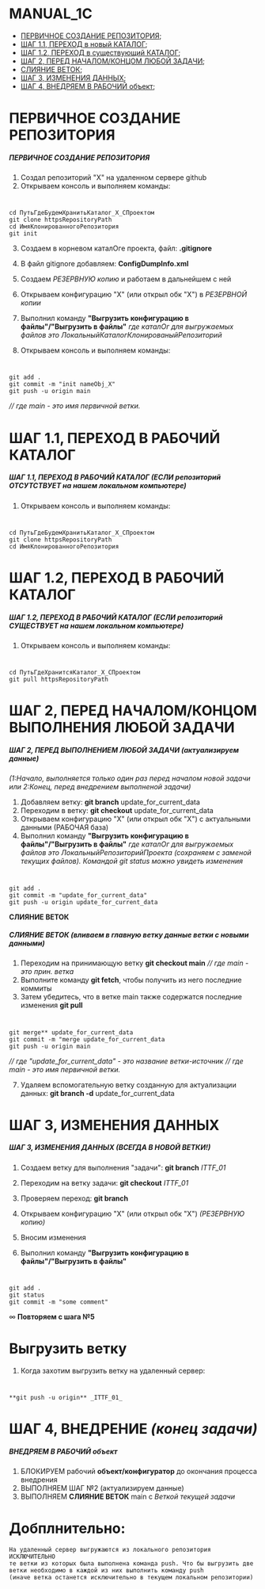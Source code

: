# MANUAL_1C

+ [ПЕРВИЧНОЕ СОЗДАНИЕ РЕПОЗИТОРИЯ](#Step0);
+ [ШАГ 1.1, ПЕРЕХОД в новый КАТАЛОГ](#Step1_1);
+ [ШАГ 1.2, ПЕРЕХОД в существующий КАТАЛОГ](#Step1_2);
+ [ШАГ 2, ПЕРЕД НАЧАЛОМ/КОНЦОМ ЛЮБОЙ ЗАДАЧИ](#Step2);
+ [СЛИЯНИЕ ВЕТОК](#Step2_1);
+ [ШАГ 3, ИЗМЕНЕНИЯ ДАННЫХ](#Step3);
+ [ШАГ 4, ВНЕДРЯЕМ В РАБОЧИЙ объект](#Step4);


# ПЕРВИЧНОЕ СОЗДАНИЕ РЕПОЗИТОРИЯ
##### <a name="Step0"></a>	ПЕРВИЧНОЕ СОЗДАНИЕ РЕПОЗИТОРИЯ

1. Создал репозиторий       "X" на удаленном сервере github
2. Открываем консоль и выполняем команды:
#    
    cd ПутьГдеБудемХранитьКаталог_Х_СПроектом
    git clone httpsRepositoryPath
    cd ИмяКлонированногоРепозитория
    git init
    
3. Создаем в корневом каталОге проекта, файл:  **.gitignore**
4. В файл gitignore добавляем:                 **ConfigDumpInfo.xml**

5. Создаем _РЕЗЕРВНУЮ копию_ и работаем в дальнейшем с ней
6. Открываем конфигурацию "Х" (или открыл обк "Х") в _РЕЗЕРВНОЙ копии_
7. Выполнил команду   **"Выгрузить конфигурацию в файлы"/"Выгрузить в файлы"**
    _где каталОг для выгружаемых файлов это ЛокальныйКаталогКлонированыйРепозиторий_
8. Открываем консоль и выполняем команды:
#
    git add .
    git commit -m "init nameObj_X"
    git push -u origin main
   _// где main - это имя первичной ветки._



# ШАГ 1.1, ПЕРЕХОД В РАБОЧИЙ КАТАЛОГ
##### <a name="Step1_1"></a>	ШАГ 1.1, ПЕРЕХОД В РАБОЧИЙ КАТАЛОГ _(ЕСЛИ репозиторий ОТСУТСТВУЕТ на нашем локальном компьютере)_

1. Открываем консоль и выполняем команды:
#
    cd ПутьГдеБудемХранитьКаталог_Х_СПроектом
    git clone httpsRepositoryPath
    cd ИмяКлонированногоРепозитория



# ШАГ 1.2, ПЕРЕХОД В РАБОЧИЙ КАТАЛОГ
##### <a name="Step1_2"></a>	ШАГ 1.2, ПЕРЕХОД В РАБОЧИЙ КАТАЛОГ _(ЕСЛИ репозиторий СУЩЕСТВУЕТ на нашем локальном компьютере)_

1. Открываем консоль и выполняем команды:
#
    cd ПутьГдеХранитсяКаталог_Х_СПроектом
    git pull httpsRepositoryPath



# ШАГ 2, ПЕРЕД НАЧАЛОМ/КОНЦОМ ВЫПОЛНЕНИЯ ЛЮБОЙ ЗАДАЧИ
##### <a name="Step2"></a>	ШАГ 2, ПЕРЕД ВЫПОЛНЕНИЕМ ЛЮБОЙ ЗАДАЧИ _(актуализируем данные)_

_(1:Начало, выполняется только один раз перед началом новой задачи или 2:Конец, перед внедрением выполненой задачи)_

1. Добавляем ветку:     **git branch**     update_for_current_data
2. Переходим в ветку:   **git checkout**   update_for_current_data
2. Открываем конфигурацию    "Х" (или открыл обк "Х") с актуальными данными (РАБОЧАЯ база)
3. Выполнил команду   **"Выгрузить конфигурацию в файлы"/"Выгрузить в файлы"**
    _где каталОг для выгружаемых файлов это ЛокальныйРепозиторийПроекта_
    _(сохраняем с заменой текущих файлов). Командой git status можно увидеть изменения_
#
    git add .
    git commit -m "update_for_current_data"
    git push -u origin update_for_current_data



**СЛИЯНИЕ ВЕТОК**
##### <a name="Step2_1"></a>	СЛИЯНИЕ ВЕТОК _(вливаем в главную ветку данные ветки с новыми данными)_

1. Переходим на принимающую ветку   **git checkout main**   _// где main - это  прин. ветка_
2. Выполните команду   **git fetch**, чтобы получить из него последние коммиты
3. Затем убедитесь, что в ветке main также содержатся последние изменения   **git pull**
#
    git merge** update_for_current_data
    git commit -m "merge update_for_current_data
    git push -u origin main 
   _// где "update_for_current_data" - это название ветки-источник_
   _// где main - это имя первичной ветки._

7. Удаляем вспомогательную ветку созданную для актуализации данных:   **git branch -d** update_for_current_data



# ШАГ 3, ИЗМЕНЕНИЯ ДАННЫХ
##### <a name="Step3"></a>	ШАГ 3, ИЗМЕНЕНИЯ ДАННЫХ (ВСЕГДА В НОВОЙ ВЕТКИ!)

1. Создаем ветку для выполнения "задачи":   **git branch**   _ITTF_01_
2. Переходим на ветку задачи:               **git checkout** _ITTF_01_
3. Проверяем переход:                       **git branch**

4. Открываем конфигурацию    "Х" (или открыл обк "Х") _(РЕЗЕРВНУЮ копию)_

5. Вносим изменения
6. Выполнил команду   **"Выгрузить конфигурацию в файлы"/"Выгрузить в файлы"**
#
    git add .
    git status
    git commit -m "some comment"

∞ **Повторяем с шага №5**


# Выгрузить ветку
1. Когда захотим выгрузить ветку на удаленный сервер:
#    
    **git push -u origin** _ITTF_01_



# ШАГ 4, ВНЕДРЕНИЕ _(конец задачи)_
##### <a name="Step4"></a>  ВНЕДРЯЕМ В РАБОЧИЙ объект

1. БЛОКИРУЕМ рабочий **объект/конфигуратор** до окончания процесса внедрения
2. ВЫПОЛНЯЕМ ШАГ №2 (актуализируем данные)
3. ВЫПОЛНЯЕМ **СЛИЯНИЕ ВЕТОК** main с _Веткой текущей задачи_



# Добплнительно:
    На удаленный сервер выгружаются из локального репозитория ИСКЛЮЧИТЕЛЬНО
    те ветки из которых была выполнена команда push. Что бы выгрузить две
    ветки необходимо в каждой из них выполнить команду push
    (иначе ветка останется исключительно в текущем локальном репозитории)
